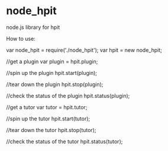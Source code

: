 node_hpit
=========

node.js library for hpit

How to use:

var node_hpit = require('./node_hpit');
var hpit = new node_hpit;

//get a plugin
var plugin = hpit.plugin;

//spin up the plugin
hpit.start(plugin);

//tear down the plugin
hpit.stop(plugin);

//check the status of the plugin
hpit.status(plugin);

//get a tutor
var tutor = hpit.tutor;

//spin up the tutor
hpit.start(tutor);

//tear down the tutor
hpit.stop(tutor);

//check the status of the tutor
hpit.status(tutor);
